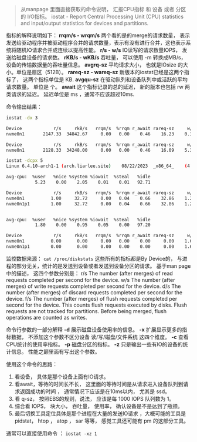 > 从manpage 里面直接获取的命令说明， 汇报CPU指标 和 设备 或者 分区 的 I/O指标。 
       iostat - Report Central Processing Unit (CPU) statistics and input/output statistics for devices and partitions.

指标的解释说明如下： 
**rrqm/s - wrqm/s**  两个看的是的merge的请求数量， 表示发送给驱动程序并被驱动程序合并的请求数量，表示有没有进行合并，这也表示系统将随机IO请求合并成连续以提高性能。 
**r/s - w/s**  IO读写的请求数量IOPS， 发送给磁盘设备的请求数。
**rKB/s - wKB/s** 吞吐量， 可以使用 -m 转换成MB/s， 设备的传输数据量的吞吐量信息。 
**avgrq-sz**  平均请求大小， 也就是IOsize 的大小。单位是扇区（512B）。
**rareq-sz -  wareq-sz** 新版本的iostat已经是这两个指标了， 这两个指标单位是 KB.
**avgqu-sz**  在驱动队列和设备队列中或活跃的平均请求数量。 单位是 个。
**await** 这个指标记录的总的延迟， 新的版本也包括 rw 两类请求的延迟。 延迟单位是 ms ，通常不应该超过10ms.

命令输出结果：

```bash
iostat -dx 3

Device            r/s     rkB/s   rrqm/s  %rrqm r_await rareq-sz     w/s     wkB/s   wrqm/s  %wrqm w_await wareq-sz     d/s     dkB/s   drqm/s  %drqm d_await dareq-sz     f/s f_await  aqu-sz  %util
nvme0n1       2147.33  34842.67     0.00   0.00    0.46    16.23    0.33      1.33     0.00   0.00    1.00     4.00    0.00      0.00     0.00   0.00    0.00     0.00    0.00    0.00    1.00 100.00

Device            r/s     rkB/s   rrqm/s  %rrqm r_await rareq-sz     w/s     wkB/s   wrqm/s  %wrqm w_await wareq-sz     d/s     dkB/s   drqm/s  %drqm d_await dareq-sz     f/s f_await  aqu-sz  %util
nvme0n1       2128.33  34248.00     0.00   0.00    0.46    16.09    5.33     49.83     1.33  20.00    0.94     9.34    0.00      0.00     0.00   0.00    0.00     0.00    0.00    0.00    0.99  99.87

iostat -dcpx 5
Linux 6.4.10-arch1-1 (arch.liarlee.site) 	08/22/2023 	_x86_64_	(4 CPU)

avg-cpu:  %user   %nice %system %iowait  %steal   %idle
           5.23    0.00    2.05    0.01    0.01   92.71

Device            r/s     rkB/s   rrqm/s  %rrqm r_await rareq-sz     w/s     wkB/s   wrqm/s  %wrqm w_await wareq-sz     d/s     dkB/s   drqm/s  %drqm d_await dareq-sz     f/s f_await  aqu-sz  %util
nvme0n1          1.00     32.72     0.00   0.04    0.66    32.86    1.24     23.27     0.18  12.62    0.99    18.79    0.00      0.00     0.00   0.00    0.00     0.00    0.00    0.00    0.00   0.18
nvme0n1p1        1.00     32.72     0.00   0.04    0.66    32.86    1.24     23.27     0.18  12.62    0.99    18.79    0.00      0.00     0.00   0.00    0.00     0.00    0.00    0.00    0.00   0.18


avg-cpu:  %user   %nice %system %iowait  %steal   %idle
           1.80    0.00    0.95    0.05    0.00   97.20

Device            r/s     rkB/s   rrqm/s  %rrqm r_await rareq-sz     w/s     wkB/s   wrqm/s  %wrqm w_await wareq-sz     d/s     dkB/s   drqm/s  %drqm d_await dareq-sz     f/s f_await  aqu-sz  %util
nvme0n1          0.00      0.00     0.00   0.00    0.00     0.00    1.60     10.40     0.00   0.00    0.62     6.50    0.00      0.00     0.00   0.00    0.00     0.00    0.00    0.00    0.00   0.32
nvme0n1p1        0.00      0.00     0.00   0.00    0.00     0.00    1.60     10.40     0.00   0.00    0.62     6.50    0.00      0.00     0.00   0.00    0.00     0.00    0.00    0.00    0.00   0.34
```

监控数据来源： `cat /proc/diskstats` 
这些所有的指标都是By Device的， 与进程的部分无关，统计的是发送到设备或者发送到设备分区的请求。 
基于man page 中的描述， 这四个参数分别是： 
     r/s    The number (after merges) of read requests completed per second for the device.
     w/s    The number (after merges) of write requests completed per second for the device.
     d/s    The number (after merges) of discard requests completed per second for the device.
     f/s    The number (after merges) of flush requests completed per second for the device.  This counts flush requests executed by disks. Flush requests are not tracked for partitions.  Before being merged, flush operations are counted as writes.

命令行参数的一部分解释
**-d** 展示磁盘设备使用率的信息。 
**-x** 扩展显示更多的指标数据， 不添加这个参数不区分设备 读/写/磁盘/文件系统 这四个维度。
**-c** 查看CPU统计的使用率指标。 
**-p** 磁盘分区的指标。 
**-z** 只是输出一些有IO的设备的统计信息。 性能之巅里面有写出这个参数。 

使用这个命令的思路： 
1. 看设备， 具体是那个设备上面有IO请求。
2. 看await，等待的时间长不长， 这里面的等待时间是从请求进入设备队列到请求返回成功的时间 ， 通常情况下应该是在10ms以内， 尤其是 ssd。
3. 看 q-sz， 按照EBS的规则，说法， 应该是每 1000 IOPS 队列数为 1。 
4. 综合看 IOPS， 块大小， 吞吐量，  使用率， 确认设备是不是达到了瓶颈。 
5. 最后切换工具定位具体是那个进程在大量的发送IO请求 ，大概可能的工具是 pidstat， htop ， atop ， sar 等等， 感觉工具还可能有 pm 的这部分工具。

通常可以直接使用命令 ： `iostat -xz 1` 
